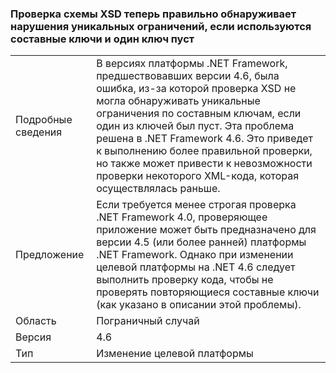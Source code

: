 ### <a name="xsd-schema-validation-now-correctly-detects-violations-of-unique-constraints-if-compound-keys-are-used-and-one-key-is-empty"></a>Проверка схемы XSD теперь правильно обнаруживает нарушения уникальных ограничений, если используются составные ключи и один ключ пуст

|   |   |
|---|---|
|Подробные сведения|В версиях платформы .NET Framework, предшествовавших версии 4.6, была ошибка, из-за которой проверка XSD не могла обнаруживать уникальные ограничения по составным ключам, если один из ключей был пуст. Эта проблема решена в .NET Framework 4.6. Это приведет к выполнению более правильной проверки, но также может привести к невозможности проверки некоторого XML-кода, которая осуществлялась раньше.|
|Предложение|Если требуется менее строгая проверка .NET Framework 4.0, проверяющее приложение может быть предназначено для версии 4.5 (или более ранней) платформы .NET Framework. Однако при изменении целевой платформы на .NET 4.6 следует выполнить проверку кода, чтобы не проверять повторяющиеся составные ключи (как указано в описании этой проблемы).|
|Область|Пограничный случай|
|Версия|4.6|
|Тип|Изменение целевой платформы|


